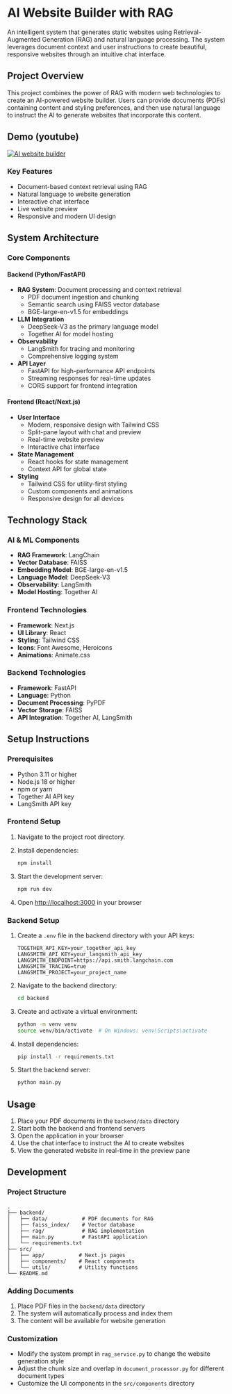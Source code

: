 # AI Website Builder with RAG

An intelligent system that generates static websites using Retrieval-Augmented Generation (RAG) and natural language processing. The system leverages document context and user instructions to create beautiful, responsive websites through an intuitive chat interface.

## Project Overview

This project combines the power of RAG with modern web technologies to create an AI-powered website builder. Users can provide documents (PDFs) containing content and styling preferences, and then use natural language to instruct the AI to generate websites that incorporate this content.

## Demo (youtube)

[![AI website builder](https://img.youtube.com/vi/gEMA2NlowpY/0.jpg)](https://www.youtube.com/watch?v=gEMA2NlowpY)

### Key Features

- Document-based context retrieval using RAG
- Natural language to website generation
- Interactive chat interface
- Live website preview
- Responsive and modern UI design

## System Architecture

### Core Components

#### Backend (Python/FastAPI)
- **RAG System**: Document processing and context retrieval
  - PDF document ingestion and chunking
  - Semantic search using FAISS vector database
  - BGE-large-en-v1.5 for embeddings
- **LLM Integration**
  - DeepSeek-V3 as the primary language model
  - Together AI for model hosting
- **Observability**
  - LangSmith for tracing and monitoring
  - Comprehensive logging system
- **API Layer**
  - FastAPI for high-performance API endpoints
  - Streaming responses for real-time updates
  - CORS support for frontend integration

#### Frontend (React/Next.js)
- **User Interface**
  - Modern, responsive design with Tailwind CSS
  - Split-pane layout with chat and preview
  - Real-time website preview
  - Interactive chat interface
- **State Management**
  - React hooks for state management
  - Context API for global state
- **Styling**
  - Tailwind CSS for utility-first styling
  - Custom components and animations
  - Responsive design for all devices

## Technology Stack

### AI & ML Components
- **RAG Framework**: LangChain
- **Vector Database**: FAISS
- **Embedding Model**: BGE-large-en-v1.5
- **Language Model**: DeepSeek-V3
- **Observability**: LangSmith
- **Model Hosting**: Together AI

### Frontend Technologies
- **Framework**: Next.js
- **UI Library**: React
- **Styling**: Tailwind CSS
- **Icons**: Font Awesome, Heroicons
- **Animations**: Animate.css

### Backend Technologies
- **Framework**: FastAPI
- **Language**: Python
- **Document Processing**: PyPDF
- **Vector Storage**: FAISS
- **API Integration**: Together AI, LangSmith

## Setup Instructions

### Prerequisites

- Python 3.11 or higher
- Node.js 18 or higher
- npm or yarn
- Together AI API key
- LangSmith API key

### Frontend Setup

1. Navigate to the project root directory.

2. Install dependencies:
   ```bash
   npm install
   ```

3. Start the development server:
   ```bash
   npm run dev
   ```

4. Open [http://localhost:3000](http://localhost:3000) in your browser

### Backend Setup

1. Create a `.env` file in the backend directory with your API keys:
   ```
   TOGETHER_API_KEY=your_together_api_key
   LANGSMITH_API_KEY=your_langsmith_api_key
   LANGSMITH_ENDPOINT=https://api.smith.langchain.com
   LANGSMITH_TRACING=true
   LANGSMITH_PROJECT=your_project_name
   ```

2. Navigate to the backend directory:
   ```bash
   cd backend
   ```

3. Create and activate a virtual environment:
   ```bash
   python -m venv venv
   source venv/bin/activate  # On Windows: venv\Scripts\activate
   ```

4. Install dependencies:
   ```bash
   pip install -r requirements.txt
   ```

5. Start the backend server:
   ```bash
   python main.py
   ```

## Usage

1. Place your PDF documents in the `backend/data` directory
2. Start both the backend and frontend servers
3. Open the application in your browser
4. Use the chat interface to instruct the AI to create websites
5. View the generated website in real-time in the preview pane

## Development

### Project Structure

```
.
├── backend/
│   ├── data/           # PDF documents for RAG
│   ├── faiss_index/    # Vector database
│   ├── rag/            # RAG implementation
│   ├── main.py         # FastAPI application
│   └── requirements.txt
├── src/
│   ├── app/           # Next.js pages
│   ├── components/    # React components
│   └── utils/         # Utility functions
└── README.md
```

### Adding Documents

1. Place PDF files in the `backend/data` directory
2. The system will automatically process and index them
3. The content will be available for website generation

### Customization

- Modify the system prompt in `rag_service.py` to change the website generation style
- Adjust the chunk size and overlap in `document_processor.py` for different document types
- Customize the UI components in the `src/components` directory